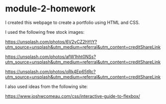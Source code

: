 # module-2-homework

I created this webpage to create a portfolio using HTML and CSS.

I used the following free stock images:

  https://unsplash.com/photos/6V2vCZ2hYtY?utm_source=unsplash&utm_medium=referral&utm_content=creditShareLink

https://unsplash.com/photos/afW1hht0NSs?utm_source=unsplash&utm_medium=referral&utm_content=creditShareLink


  https://unsplash.com/photos/oRk4Ep65tRc?utm_source=unsplash&utm_medium=referral&utm_content=creditShareLink

  I also used ideas from the following site:

  https://www.joshwcomeau.com/css/interactive-guide-to-flexbox/